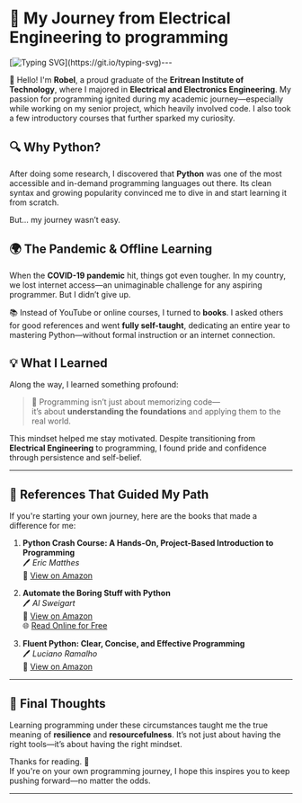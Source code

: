 # 🚀 My Journey from Electrical Engineering to programming

[![Typing SVG](https://readme-typing-svg.demolab.com?font=Fira+Code&pause=1000&multiline=true&width=435&lines=It+does+not+matter+how+slowly+you+go;as+long+as+you+do+not+stop;by+"+confucius+")](https://git.io/typing-svg)---



👋 Hello! I'm **Robel**, a proud graduate of the **Eritrean Institute of Technology**, where I majored in **Electrical and Electronics Engineering**. My passion for programming ignited during my academic journey—especially while working on my senior project, which heavily involved code. I also took a few introductory courses that further sparked my curiosity.

## 🔍 Why Python?

After doing some research, I discovered that **Python** was one of the most accessible and in-demand programming languages out there. Its clean syntax and growing popularity convinced me to dive in and start learning it from scratch.

But... my journey wasn’t easy.

## 🌍 The Pandemic & Offline Learning

When the **COVID-19 pandemic** hit, things got even tougher. In my country, we lost internet access—an unimaginable challenge for any aspiring programmer. But I didn’t give up.

📚 Instead of YouTube or online courses, I turned to **books**. I asked others for good references and went **fully self-taught**, dedicating an entire year to mastering Python—without formal instruction or an internet connection.

## 💡 What I Learned

Along the way, I learned something profound:

> 🧠 Programming isn’t just about memorizing code—  
> it’s about **understanding the foundations** and applying them to the real world.

This mindset helped me stay motivated. Despite transitioning from **Electrical Engineering** to programming, I found pride and confidence through persistence and self-belief.

---

## 📘 References That Guided My Path

If you're starting your own journey, here are the books that made a difference for me:

1. **Python Crash Course: A Hands-On, Project-Based Introduction to Programming**  
   🖊️ *Eric Matthes*  
   🔗 [View on Amazon](https://www.amazon.com/Python-Crash-Course-2nd-Edition/dp/1593279280)

2. **Automate the Boring Stuff with Python**  
   🖊️ *Al Sweigart*  
   🔗 [View on Amazon](https://www.amazon.com/Automate-Boring-Stuff-Python-Programming/dp/1593275994)  
   🌐 [Read Online for Free](https://automatetheboringstuff.com/)

3. **Fluent Python: Clear, Concise, and Effective Programming**  
   🖊️ *Luciano Ramalho*  
   🔗 [View on Amazon](https://www.amazon.com/Fluent-Python-Concise-Effective-Programming/dp/1491946008)

---

## 🎯 Final Thoughts

Learning programming under these circumstances taught me the true meaning of **resilience** and **resourcefulness**. It’s not just about having the right tools—it’s about having the right mindset.

Thanks for reading. 🌟  
If you're on your own programming journey, I hope this inspires you to keep pushing forward—no matter the odds.

---
